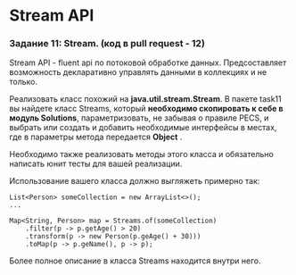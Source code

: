 # Stream API
    
### Задание 11: Stream. (код в pull request - 12)
Stream API - fluent api по потоковой обработке данных. Предсоставляет возможность декларативно управлять данными 
в коллекциях и не только.

Реализовать класс похожий на **java.util.stream.Stream**. В пакете task11 вы найдете класс Streams,
который **необходимо скопировать к себе в модуль Solutions**, параметризовать, не забывая о правиле PECS,
 и выбрать или создать и добавить необходимые интерфейсы в местах, где в параметры метода передается **Object** .

Необходимо также реализовать методы этого класса и обязательно написать юнит тесты для вашей реализации.

Использование вашего класса должно выгляжеть примерно так:
```
List<Person> someCollection = new ArrayList<>();
...

Map<String, Person> map = Streams.of(someCollection)
    .filter(p -> p.getAge() > 20)
    .transform(p -> new Person(p.geAge() + 30)))
    .toMap(p -> p.geName(), p -> p);
```

Более полное описание в класса Streams находится внутри него.